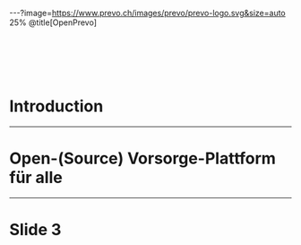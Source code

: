 ---?image=https://www.prevo.ch/images/prevo/prevo-logo.svg&size=auto 25%
@title[OpenPrevo]
<br><br><br><br><br><br>
# Introduction

---
# Open-(Source) Vorsorge-Plattform für alle

---

# Slide 3
